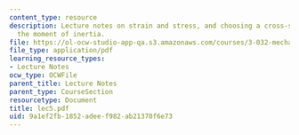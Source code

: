```yaml
---
content_type: resource
description: Lecture notes on strain and stress, and choosing a cross-section for
  the moment of inertia.
file: https://ol-ocw-studio-app-qa.s3.amazonaws.com/courses/3-032-mechanical-behavior-of-materials-fall-2007/9a1ef2fb1852adeef982ab21370f6e73_lec5.pdf
file_type: application/pdf
learning_resource_types:
- Lecture Notes
ocw_type: OCWFile
parent_title: Lecture Notes
parent_type: CourseSection
resourcetype: Document
title: lec5.pdf
uid: 9a1ef2fb-1852-adee-f982-ab21370f6e73
---
```

